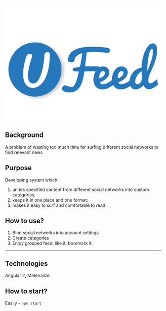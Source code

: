 ![uFeed logo](https://raw.githubusercontent.com/uFeedTeam/uFeed_Front-end/master/logo.png  "uFeed Logo" )
## Background 
A problem of wasting too much time for surfing different social networks to find relevant news

## Purpose
Developing system which:
1. unites specified content from different social networks into custom categories;
2. keeps it in one place and one format;
3. makes it easy to surf and comfortable to read. 
## How to use? 
1. Bind social networks into account settings
2. Create categories 
3. Enjoy grouped feed, like it, boormark it. 

--------------

## Technologies
Angular 2, Materialize

## How to start? 
Easily - ``npm start``